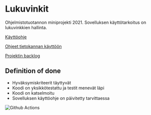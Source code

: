# Lukuvinkit

Ohjelmistotuotannon miniprojekti 2021. Sovelluksen käyttötarkoitus on lukuvinkkien hallinta.

[Käyttöohje](https://github.com/MikkoHimanka/Lukuvinkit/blob/main/dokumentaatio/kayttoohje.md)

[Ohjeet tietokannan käyttöön](https://github.com/MikkoHimanka/Lukuvinkit/blob/main/dokumentaatio/tietokanta.md)

[Projektin backlog](https://docs.google.com/spreadsheets/d/1CIW-hC3u8IiUHmzEYxtJPugE3DNGhuz6VQ3V5sQlzJ4/edit?usp=sharing)

## Definition of done
- Hyväksymiskriteerit täyttyvät
- Koodi on yksikkötestattu ja testit menevät läpi
- Koodi on katselmoitu
- Sovelluksen käyttöohje on päivitetty tarvittaessa

![Github Actions](https://github.com/MikkoHimanka/Lukuvinkit/workflows/Java%20CI%20with%20Gradle/badge.svg)
